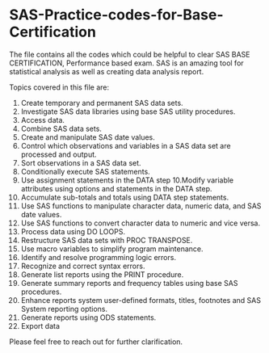 # SAS-Practice-codes-for-Base-Certification

The file contains all the codes which could be helpful to clear SAS BASE CERTIFICATION, Performance based exam.
SAS is an amazing tool for statistical analysis as well as creating data analysis report.

Topics covered in this file are:
1. Create temporary and permanent SAS data sets. 
2. Investigate SAS data libraries using base SAS utility procedures.
3. Access data. 
4. Combine SAS data sets. 
5. Create and manipulate SAS date values. 
6. Control which observations and variables in a SAS data set are processed and
output. 
7. Sort observations in a SAS data set. 
8. Conditionally execute SAS statements. 
9. Use assignment statements in the DATA step
10.Modify variable attributes using options and statements in the DATA step. 
11. Accumulate sub-totals and totals using DATA step statements.
12. Use SAS functions to manipulate character data, numeric data, and SAS date values.
13. Use SAS functions to convert character data to numeric and vice versa. 
14. Process data using DO LOOPS. 
15. Restructure SAS data sets with PROC TRANSPOSE.
16. Use macro variables to simplify program maintenance. 
17. Identify and resolve programming logic errors. 
18. Recognize and correct syntax errors. 
19. Generate list reports using the PRINT procedure. 
20. Generate summary reports and frequency tables using base SAS procedures. 
21. Enhance reports system user-defined formats, titles, footnotes and SAS System
reporting options. 
22. Generate reports using ODS statements. 
23. Export data 

Please feel free to reach out for further clarification.
